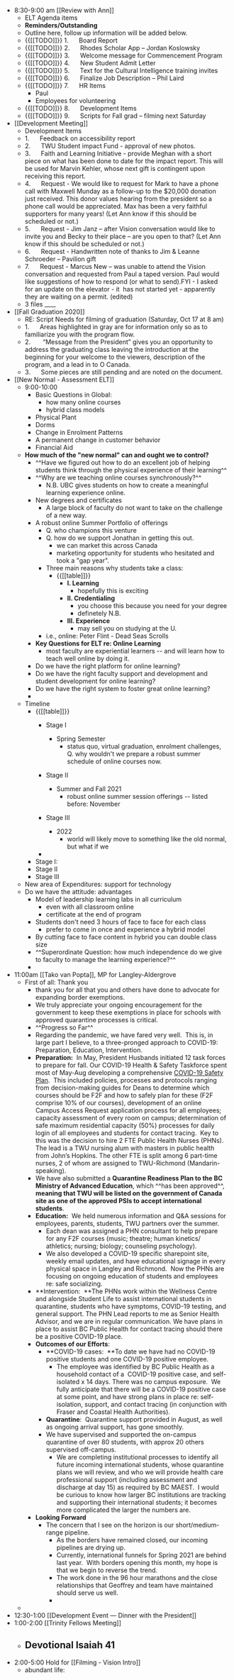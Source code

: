 - 8:30-9:00 am [[Review with Ann]]
    - ELT Agenda items
    - **Reminders/Outstanding**
    - Outline here, follow up information will be added below.
    - {{[[TODO]]}} 1.      Board Report
    - {{[[TODO]]}} 2.      Rhodes Scholar App – Jordan Koslowsky
    - {{[[TODO]]}} 3.      Welcome message for Commencement Program
    - {{[[TODO]]}} 4.      New Student Admit Letter
    - {{[[TODO]]}} 5.      Text for the Cultural Intelligence training invites
    - {{[[TODO]]}} 6.      Finalize Job Description – Phil Laird
    - {{[[TODO]]}} 7.      HR Items
        - Paul
        - Employees for volunteering
    - {{[[TODO]]}} 8.      Development Items
    - {{[[TODO]]}} 9.      Scripts for Fall grad – filming next Saturday
- [[Development Meeting]]
    - Development Items
    - 1.      Feedback on accessibility report
    - 2.      TWU Student impact Fund - approval of new photos.
    - 3.      Faith and Learning Initiative - provide Meghan with a short piece on what has been done to date for the impact report. This will be used for Marvin Kehler, whose next gift is contingent upon receiving this report.
    - 4.      Request - We would like to request for Mark to have a phone call with Maxwell Munday as a follow-up to the $20,000 donation just received. This donor values hearing from the president so a phone call would be appreciated. Max has been a very faithful supporters for many years! (Let Ann know if this should be scheduled or not.)
    - 5.      Request - Jim Janz – after Vision conversation would like to invite you and Becky to their place – are you open to that? (Let Ann know if this should be scheduled or not.)
    - 6.      Request - Handwritten note of thanks to Jim & Leanne Schroeder – Pavilion gift
    - 7.      Request - Marcus New – was unable to attend the Vision conversation and requested from Paul a taped version. Paul would like suggestions of how to respond (or what to send).FYI - I asked for an update on the elevator - it  has not started yet - apparently they are waiting on a permit. (edited)
    - 3 files ____
- [[Fall Graduation 2020]]
    - RE: Script Needs for filming of graduation (Saturday, Oct 17 at 8 am)
    - 1.      Areas highlighted in gray are for information only so as to familiarize you with the program flow.
    - 2.       “Message from the President” gives you an opportunity to address the graduating class leaving the introduction at the beginning for your welcome to the viewers, description of the program, and a lead in to O Canada.
    - 3.      Some pieces are still pending and are noted on the document.
- [[New Normal - Assessment ELT]]
    - 9:00-10:00
        - Basic Questions in Global:
            - how many online courses
            - hybrid class models
        - Physical Plant
        - Dorms
        - Change in Enrolment Patterns
        - A permanent change in customer behavior
        - Financial Aid
    - **How much of the "new normal" can and ought we to control?**
        - ^^Have we figured out how to do an excellent job of helping students think through the physical experience of their learning^^
        - ^^Why are we teaching online courses synchronously?^^
            - N.B. UBC gives students on how to create a meaningful learning experience online.
        - New degrees and certificates
            - A large block of faculty do not want to take on the challenge of a new way. 
        - A robust online Summer Portfolio of offerings
            - Q. who champions this venture
            - Q. how do we support Jonathan in getting this out. 
                - we can market this across Canada
                - marketing opportunity for students who hesitated and took a "gap year".
            - Three main reasons why students take a class:
                - {{[[table]]}}
                    - **I. Learning**
                        - hopefully this is exciting
                    - **II. Credentialing**
                        - you choose this because you need for your degree
                        - definetely N.B.
                    - **III. Experience**
                        - may sell you on studying at the U. 
            - i.e., online: Peter Flint - Dead Seas Scrolls
        - **Key Questions for ELT re: Online Learning**
            - most faculty are experiential learners -- and will learn how to teach well online by doing it. 
        - Do we have the right platform for online learning?
        - Do we have the right faculty support and development and student development for online learning?
        - Do we have the right system to foster great online learning?
        - 
    - Timeline
        - {{[[table]]}}
            - Stage I
                - Spring Semester
                    - status quo, virtual graduation, enrolment challenges, 
Q. why wouldn't we prepare a robust summer schedule of online courses now. 

            - Stage II
                - Summer and Fall 2021
                    - robust online summer session offerings -- listed before: November 
            - Stage III
                - 2022
                    - world will likely move to something like the old normal, but what if we 
            - 
        - Stage I:
        - Stage II
        - Stage III
    - New area of Expenditures: support for technology
    - Do we have the attitude: advantages
        - Model of leadership learning labs in all curriculum
            - even with all classroom online
            - certificate at the end of program
        - Students don't need 3 hours of face to face for each class
            - prefer to come in once and experience a hybrid model
        - By cutting face to face content in hybrid you can double class size
        - ^^Superordinate Question: how much independence do we give to faculty to manage the learning experience?^^
        - 
- 11:00am [[Tako van Popta]], MP for Langley-Aldergrove
    - First of all: Thank you
        - thank you for all that you and others have done to advocate for expanding border exemptions. 
        - We truly appreciate your ongoing encouragement for the government to keep these exemptions in place for schools with approved quarantine processes is critical.
        - ^^Progress so Far^^
        - Regarding the pandemic, we have fared very well.  This is, in large part I believe, to a three-pronged approach to COVID-19: Preparation, Education, Intervention.
        - **Preparation:**  In May, President Husbands initiated 12 task forces to prepare for fall. Our COVID-19 Health & Safety Taskforce spent most of May-Aug developing a comprehensive [COVID-19 Safety Plan](https://www.twu.ca/sites/default/files/public_covid-19_health_safety_plan_aug2020.pdf).  This included policies, processes and protocols ranging from decision-making guides for Deans to determine which courses should be F2F and how to safely plan for these (F2F comprise 10% of our courses), development of an online Campus Access Request application process for all employees; capacity assessment of every room on campus; determination of safe maximum residential capacity (50%) processes for daily login of all employees and students for contact tracing.  Key to this was the decision to hire 2 FTE Public Health Nurses (PHNs).  The lead is a TWU nursing alum with masters in public health from John’s Hopkins. The other FTE is split among 6 part-time nurses, 2 of whom are assigned to TWU-Richmond (Mandarin-speaking).
        - We have also submitted a **Quarantine Readiness Plan to the BC Ministry of Advanced Education**, which ^^has been approved^^, **meaning that TWU will be listed on the government of Canada site as one of the approved PSIs to accept international students**.
        - **Education:**  We held numerous information and Q&A sessions for employees, parents, students, TWU partners over the summer.  
            - Each dean was assigned a PHN consultant to help prepare for any F2F courses (music; theatre; human kinetics/ athletics; nursing; biology; counseling psychology). 
            - We also developed a COVID-19 specific sharepoint site, weekly email updates, and have educational signage in every physical space in Langley and Richmond.  Now the PHNs are focusing on ongoing education of students and employees re: safe socializing.
        - **Intervention:  **The PHNs work within the Wellness Centre and alongside Student Life to assist international students in quarantine, students who have symptoms, COVID-19 testing, and general support. The PHN Lead reports to me as Senior Health Advisor, and we are in regular communication. We have plans in place to assist BC Public Health for contact tracing should there be a positive COVID-19 place.
        - **Outcomes of our Efforts**:
            - **COVID-19 cases:  **To date we have had no COVID-19 positive students and one COVID-19 positive employee.  
                - The employee was identified by BC Public Health as a household contact of a  COVID-19 positive case, and self-isolated x 14 days. There was no campus exposure.  We fully anticipate that there will be a COVID-19 positive case at some point, and have strong plans in place re: self-isolation, support, and contact tracing (in conjunction with Fraser and Coastal Health Authorities).
            - **Quarantine**:  Quarantine support provided in August, as well as ongoing arrival support, has gone smoothly.
            - We have supervised and supported the on-campus quarantine of over 80 students, with approx 20 others supervised off-campus. 
                - We are completing institutional processes to identify all future incoming international students, whose quarantine plans we will review, and who we will provide health care professional support (including assessment and discharge at day 15) as required by BC MAEST.  I would be curious to know how larger BC institutions are tracking and supporting their international students; it becomes more complicated the larger the numbers are.
        - **Looking Forward**
            - The concern that I see on the horizon is our short/medium-range pipeline.  
                - As the borders have remained closed, our incoming pipelines are drying up.  
                - Currently, international funnels for Spring 2021 are behind last year.  With borders opening this month, my hope is that we begin to reverse the trend.  
                - The work done in the 96 hour marathons and the close relationships that Geoffrey and team have maintained should serve us well.
                -  
    - 
- 12:30-1:00 [[Development Event — Dinner with the President]]
- 1:00-2:00 [[Trinity Fellows Meeting]]
    - Devotional Isaiah 41
        - 
- 2:00-5:00 Hold for [[Filming - Vision Intro]]
    - abundant life: 

